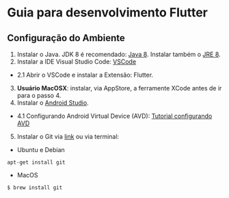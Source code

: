 # Guia para desenvolvimento Flutter

## Configuração do Ambiente 

1. Instalar o Java. JDK 8 é recomendado: [Java 8](https://www.oracle.com/java/technologies/downloads/#jdk8-windows). Instalar também o [JRE 8](https://www.oracle.com/java/technologies/downloads/#jre8-windows).
2. Instalar a IDE Visual Studio Code: [VSCode](https://code.visualstudio.com)
 * 2.1 Abrir o VSCode e  instalar a Extensão: Flutter. 
3. **Usuário MacOSX**: instalar, via AppStore, a ferramente XCode antes de ir para o passo 4.
4. Instalar o [Android Studio](https://developer.android.com/studio?hl=pt-br#downloads). 
  * 4.1 Configurando Android Virtual Device (AVD): [Tutorial configurando AVD]()
5. Instalar o Git via [link](https://git-scm.com/downloads) ou via terminal: 

- Ubuntu e Debian
``` 
apt-get install git
```
- MacOS
```
$ brew install git

